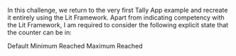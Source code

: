 In this challenge, we return to the very first Tally App example and recreate it entirely using the Lit Framework. Apart from indicating competency with the Lit Framework, I am required to consider the following explicit state that the counter can be in:

Default
Minimum Reached
Maximum Reached
 

